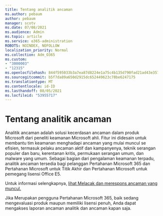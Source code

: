 ```yaml
---
title: Tentang analitik ancaman
ms.author: pebaum
author: pebaum
manager: scotv
ms.date: 07/08/2021
ms.audience: Admin
ms.topic: article
ms.service: o365-administration
ROBOTS: NOINDEX, NOFOLLOW
localization_priority: Normal
ms.collection: Adm_O365
ms.custom:
- "3000003"
- "12315"
ms.openlocfilehash: 844f595033b3a7ea87d8224e1a75c4b135d790fad21ad43e35784b951f312cc5
ms.sourcegitcommit: b5f7da89a650d2915dc652449623c78be6247175
ms.translationtype: MT
ms.contentlocale: id-ID
ms.lasthandoff: 08/05/2021
ms.locfileid: "53955717"
---
```

# <a name="about-threat-analytics"></a>Tentang analitik ancaman

Analitik ancaman adalah solusi kecerdasan ancaman dalam produk Microsoft dari peneliti keamanan Microsoft ahli. Fitur ini didesain untuk membantu tim keamanan menghadapi ancaman yang mulai muncul se efisien, termasuk pelaku ancaman aktif dan kampanyenya, teknik serangan populer dan baru, kerentanan kritis, permukaan serangan umum, dan malware yang umum. Sebagai bagian dari pengalaman keamanan terpadu, analitik ancaman tersedia bagi pelanggan Pertahanan Microsoft 365 dan Pertahanan Microsoft untuk Titik Akhir dan Pertahanan Microsoft untuk pemegang lisensi Office E5. 

Untuk informasi selengkapnya, [lihat Melacak dan merespons ancaman yang muncul.](/microsoft-365/security/defender/threat-analytics)

Jika Merupakan pengguna Pertahanan Microsoft 365, baik sedang mengevaluasi produk maupun memiliki lisensi penuh, Anda dapat mengakses laporan ancaman analitik dan ancaman kapan saja. 